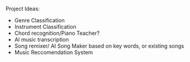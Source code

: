 Project Ideas:
- Genre Classification
- Instrument Classification
- Chord recognition/Piano Teacher?
- AI music transcription
- Song remixer/ AI Song Maker based on key words, or existing songs
- Music Reccomendation System
